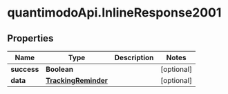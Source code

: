 # quantimodoApi.InlineResponse2001

## Properties
Name | Type | Description | Notes
------------ | ------------- | ------------- | -------------
**success** | **Boolean** |  | [optional] 
**data** | [**TrackingReminder**](TrackingReminder.md) |  | [optional] 


